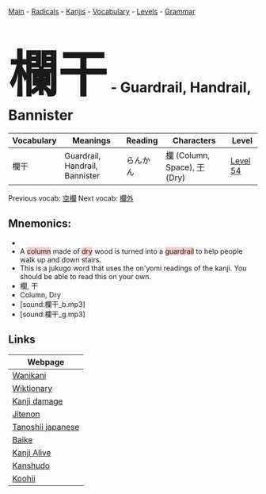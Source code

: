 <style> bigfont {font-size: 100px}</style>
[Main](../README.md) -
[Radicals](../radicals.md) -
[Kanjis](../kanjis.md) -
[Vocabulary](../vocabulary.md) -
[Levels](../levels.md) -
[Grammar](../grammar.md)
# <bigfont> 欄干</bigfont> - Guardrail, Handrail, Bannister 

| Vocabulary | Meanings | Reading | Characters | Level |
| --- | --- | --- | --- | --- |
| 欄干 | Guardrail, Handrail, Bannister | らんかん |  [欄](../kanjis/欄.md) (Column, Space), [干](../kanjis/干.md) (Dry) | [Level 54](../levels/wk_level54.md) |

Previous vocab: [空欄](空欄.md) Next vocab: [欄外](欄外.md) 

## Mnemonics:

* 
* A <span style="background-color:#ffcccb"> column</span> made of <span style="background-color:#ffcccb"> dry</span> wood is turned into a <span style="background-color:#ffcccb"> guardrail</span> to help people walk up and down stairs. 
* This is a jukugo word that uses the on'yomi readings of the kanji. You should be able to read this on your own.
* 欄, 干
* Column, Dry
* [sound:欄干_b.mp3]
* [sound:欄干_g.mp3]


## Links 

| Webpage |
| --- |
| [Wanikani          ](https://www.wanikani.com/kanji/欄干) |
| [Wiktionary        ](https://en.wiktionary.org/wiki/欄干) |
| [Kanji damage      ](http://www.kanjidamage.com/kanji/search?utf8=✓&q=欄干) |
| [Jitenon           ](https://jitenon.com/kanji/欄干) |
| [Tanoshii japanese ](https://www.tanoshiijapanese.com/dictionary/kanji.cfm?k=欄干) |
| [Baike             ](https://baike.baidu.com/item/欄干) |
| [Kanji Alive       ](https://app.kanjialive.com/欄干) |
| [Kanshudo          ](https://www.kanshudo.com/searchmn?q=欄干) |
| [Koohii            ](https://kanji.koohii.com/study/kanji/欄干) |
